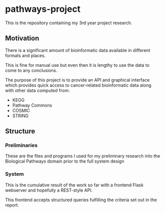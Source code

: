 # pathways-project

This is the repository containing my 3rd year project research.

## Motivation

There is a significant amount of bioinformatic data available in different formats and places.

This is fine for manual use but even then it is lengthy to use the data to come to any conclusions.

The purpose of this project is to provide an API and graphical interface which provides quick access to cancer-related bioinformatic data along with other data computed from:

* KEGG
* Pathway Commons
* COSMIC
* STRING

## Structure

### Preliminaries

These are the files and programs I used for my preliminary research into the Biological Pathways domain prior to the full system design

### System

This is the cumulative result of the work so far with a frontend Flask webserver and hopefully
a REST-style API.

This frontend accepts structured queries fulfilling the criteria set out in the report.
